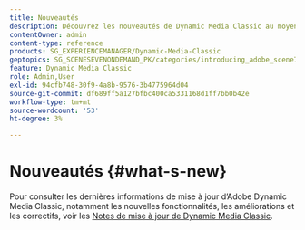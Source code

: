 ```yaml
---
title: Nouveautés
description: Découvrez les nouveautés de Dynamic Media Classic au moyen des notes de mise à jour actuelles.
contentOwner: admin
content-type: reference
products: SG_EXPERIENCEMANAGER/Dynamic-Media-Classic
geptopics: SG_SCENESEVENONDEMAND_PK/categories/introducing_adobe_scene7
feature: Dynamic Media Classic
role: Admin,User
exl-id: 94cfb748-30f9-4a8b-9576-3b4775964d04
source-git-commit: df689ff5a127bfbc400ca5331168d1ff7bb0b42e
workflow-type: tm+mt
source-wordcount: '53'
ht-degree: 3%

---
```


# Nouveautés {#what-s-new}

Pour consulter les dernières informations de mise à jour d’Adobe Dynamic Media Classic, notamment les nouvelles fonctionnalités, les améliorations et les correctifs, voir les [Notes de mise à jour de Dynamic Media Classic](https://experienceleague.adobe.com/docs/dynamic-media-developer-resources/release-notes/s7rn2017.html).

